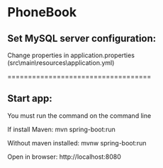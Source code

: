 PhoneBook
========

Set MySQL server configuration:
--------------------
Change properties in application.properties (src\main\resources\application.yml)


===================================

Start app:
---------
You must run the command on the command line

If install Maven: mvn spring-boot:run

Without maven installed: mvnw spring-boot:run

Open in browser: http://localhost:8080


